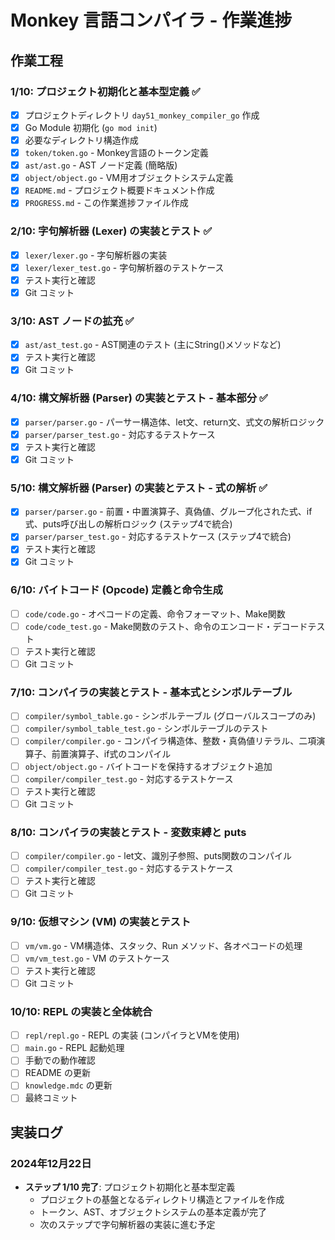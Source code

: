 # Monkey 言語コンパイラ - 作業進捗

## 作業工程

### 1/10: プロジェクト初期化と基本型定義 ✅
- [x] プロジェクトディレクトリ `day51_monkey_compiler_go` 作成
- [x] Go Module 初期化 (`go mod init`)
- [x] 必要なディレクトリ構造作成
- [x] `token/token.go` - Monkey言語のトークン定義
- [x] `ast/ast.go` - AST ノード定義 (簡略版)
- [x] `object/object.go` - VM用オブジェクトシステム定義
- [x] `README.md` - プロジェクト概要ドキュメント作成
- [x] `PROGRESS.md` - この作業進捗ファイル作成

### 2/10: 字句解析器 (Lexer) の実装とテスト ✅
- [x] `lexer/lexer.go` - 字句解析器の実装
- [x] `lexer/lexer_test.go` - 字句解析器のテストケース
- [x] テスト実行と確認
- [x] Git コミット

### 3/10: AST ノードの拡充 ✅
- [x] `ast/ast_test.go` - AST関連のテスト (主にString()メソッドなど)
- [x] テスト実行と確認
- [x] Git コミット

### 4/10: 構文解析器 (Parser) の実装とテスト - 基本部分 ✅
- [x] `parser/parser.go` - パーサー構造体、let文、return文、式文の解析ロジック
- [x] `parser/parser_test.go` - 対応するテストケース
- [x] テスト実行と確認
- [x] Git コミット

### 5/10: 構文解析器 (Parser) の実装とテスト - 式の解析 ✅
- [x] `parser/parser.go` - 前置・中置演算子、真偽値、グループ化された式、if式、puts呼び出しの解析ロジック (ステップ4で統合)
- [x] `parser/parser_test.go` - 対応するテストケース (ステップ4で統合)
- [x] テスト実行と確認
- [x] Git コミット

### 6/10: バイトコード (Opcode) 定義と命令生成
- [ ] `code/code.go` - オペコードの定義、命令フォーマット、Make関数
- [ ] `code/code_test.go` - Make関数のテスト、命令のエンコード・デコードテスト
- [ ] テスト実行と確認
- [ ] Git コミット

### 7/10: コンパイラの実装とテスト - 基本式とシンボルテーブル
- [ ] `compiler/symbol_table.go` - シンボルテーブル (グローバルスコープのみ)
- [ ] `compiler/symbol_table_test.go` - シンボルテーブルのテスト
- [ ] `compiler/compiler.go` - コンパイラ構造体、整数・真偽値リテラル、二項演算子、前置演算子、if式のコンパイル
- [ ] `object/object.go` - バイトコードを保持するオブジェクト追加
- [ ] `compiler/compiler_test.go` - 対応するテストケース
- [ ] テスト実行と確認
- [ ] Git コミット

### 8/10: コンパイラの実装とテスト - 変数束縛と puts
- [ ] `compiler/compiler.go` - let文、識別子参照、puts関数のコンパイル
- [ ] `compiler/compiler_test.go` - 対応するテストケース
- [ ] テスト実行と確認
- [ ] Git コミット

### 9/10: 仮想マシン (VM) の実装とテスト
- [ ] `vm/vm.go` - VM構造体、スタック、Run メソッド、各オペコードの処理
- [ ] `vm/vm_test.go` - VM のテストケース
- [ ] テスト実行と確認
- [ ] Git コミット

### 10/10: REPL の実装と全体統合
- [ ] `repl/repl.go` - REPL の実装 (コンパイラとVMを使用)
- [ ] `main.go` - REPL 起動処理
- [ ] 手動での動作確認
- [ ] README の更新
- [ ] `knowledge.mdc` の更新
- [ ] 最終コミット

## 実装ログ

### 2024年12月22日
- **ステップ 1/10 完了**: プロジェクト初期化と基本型定義
  - プロジェクトの基盤となるディレクトリ構造とファイルを作成
  - トークン、AST、オブジェクトシステムの基本定義が完了
  - 次のステップで字句解析器の実装に進む予定 

